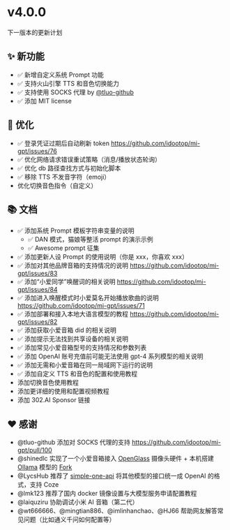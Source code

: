 # v4.0.0

下一版本的更新计划

## ✨ 新功能

- ✅ 新增自定义系统 Prompt 功能
- ✅ 支持火山引擎 TTS 和音色切换能力
- ✅ 支持使用 SOCKS 代理 by [@tluo-github](https://github.com/idootop/mi-gpt/pull/100)
- ✅ 添加 MIT license

## 💪 优化

- ✅ 登录凭证过期后自动刷新 token https://github.com/idootop/mi-gpt/issues/76
- ✅ 优化网络请求错误重试策略（消息/播放状态轮询）
- ✅ 优化 db 路径查找方式与初始化脚本
- ✅ 移除 TTS 不发音字符（emoji）
- 优化切换音色指令（自定义）

## 📚 文档

- ✅ 添加系统 Prompt 模板字符串变量的说明
  - ✅ DAN 模式，猫娘等整活 prompt 的演示示例
  - ✅ Awesome prompt 征集
- ✅ 添加更新人设 Prompt 的使用说明（你是 xxx，你喜欢 xxx）
- ✅ 添加对其他品牌音箱的支持情况的说明 https://github.com/idootop/mi-gpt/issues/83
- ✅ 添加“小爱同学”唤醒词的相关说明 https://github.com/idootop/mi-gpt/issues/84
- ✅ 添加进入唤醒模式时小爱莫名开始播放歌曲的说明 https://github.com/idootop/mi-gpt/issues/71
- ✅ 添加部署和接入本地大语言模型的教程 https://github.com/idootop/mi-gpt/issues/82
- ✅ 添加获取小爱音箱 did 的相关说明
- ✅ 添加提示无法找到共享设备的相关说明
- ✅ 添加常见小爱音箱型号的支持情况和参数列表
- ✅ 添加 OpenAI 账号充值前可能无法使用 gpt-4 系列模型的相关说明
- ✅ 添加无需和小爱音箱在同一局域网下运行的说明
- ✅ 添加自定义 TTS 和音色的配置和使用教程
- 添加切换音色使用教程
- 添加更详细的使用和配置视频教程
- 添加 302.AI Sponsor 链接

## ❤️ 感谢

- @tluo-github 添加对 SOCKS 代理的支持 https://github.com/idootop/mi-gpt/pull/100
- @shinedlc 实现了一个小爱音箱接入 [OpenGlass](https://github.com/BasedHardware/OpenGlass) 摄像头硬件 + 本机搭建 [Ollama](https://github.com/ollama/ollama) 模型的 [Fork](https://github.com/shinedlc/mi-gpt)
- @LycsHub 推荐了 [simple-one-api](https://github.com/fruitbars/simple-one-api) 将其他模型的接口统一成 OpenAI 的格式，支持 Coze
- @lmk123 推荐了国内 docker 镜像设置与大模型服务申请配置教程
- @laiquziru 协助调试小米 AI 音箱（第二代）
- @wt666666、@mingtian886、@imlinhanchao、@HJ66 帮助网友解答常见问题（比如通义千问如何配置等）

